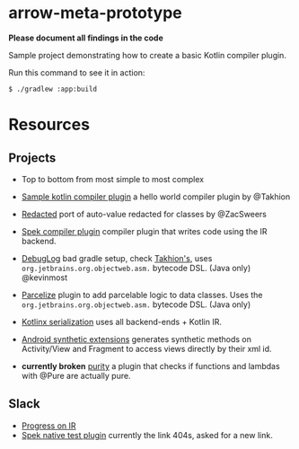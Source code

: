 # arrow-meta-prototype

**Please document all findings in the code**

Sample project demonstrating how to create a basic Kotlin compiler plugin.

Run this command to see it in action:

```text
$ ./gradlew :app:build
```

# Resources

## Projects
 - Top to bottom from most simple to most complex


 - [Sample kotlin compiler plugin](https://github.com/Takhion/sample-kotlin-compiler-plugin) a hello world compiler plugin by @Takhion
 - [Redacted](https://github.com/ZacSweers/redacted-compiler-plugin) port of auto-value redacted for classes by @ZacSweers
 - [Spek compiler plugin](https://github.com/spekframework/spek/pull/657/files) compiler plugin that writes code using the IR backend.
 - [DebugLog](https://github.com/kevinmost/debuglog) bad gradle setup, check [Takhion's](https://github.com/Takhion/sample-kotlin-compiler-plugin), uses `org.jetbrains.org.objectweb.asm.` bytecode DSL. (Java only) @kevinmost
 - [Parcelize](https://github.com/JetBrains/kotlin/tree/master/plugins/android-extensions/android-extensions-compiler/src/org/jetbrains/kotlin/android/parcel) plugin to add parcelable logic to data classes. Uses the `org.jetbrains.org.objectweb.asm.` bytecode DSL. (Java only)
 - [Kotlinx serialization](https://github.com/JetBrains/kotlin/tree/master/plugins/kotlin-serialization/kotlin-serialization-compiler/src/org/jetbrains/kotlinx/serialization/compiler) uses all backend-ends + Kotlin IR.
 - [Android synthetic extensions](https://github.com/JetBrains/kotlin/tree/master/plugins/android-extensions/android-extensions-compiler/src/org/jetbrains/kotlin/android/synthetic) generates synthetic methods on Activity/View and Fragment to access views directly by their xml id.
 
 - **currently broken** [purity](https://github.com/pardom/purity) a plugin that checks if functions and lambdas with @Pure are actually pure.


 ## Slack
  - [Progress on IR](https://kotlinlang.slack.com/archives/C7L3JB43G/p1551303086009100?thread_ts=1551303086.009100&cid=C7L3JB43G)
  - [Spek native test plugin](https://kotlinlang.slack.com/archives/C7L3JB43G/p1549952892003000) currently the link 404s, asked for a new link.
